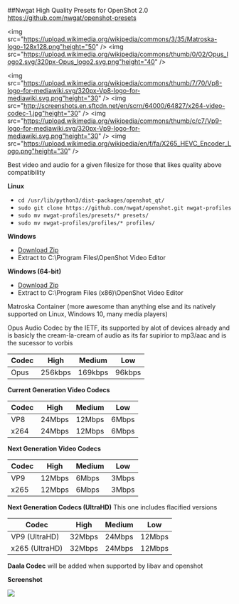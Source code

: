 ##Nwgat High Quality Presets for OpenShot 2.0
https://github.com/nwgat/openshot-presets

<img src="https://upload.wikimedia.org/wikipedia/commons/3/35/Matroska-logo-128x128.png"height="50" />
<img src="https://upload.wikimedia.org/wikipedia/commons/thumb/0/02/Opus_logo2.svg/320px-Opus_logo2.svg.png"height="40" />

<img src="https://upload.wikimedia.org/wikipedia/commons/thumb/7/70/Vp8-logo-for-mediawiki.svg/320px-Vp8-logo-for-mediawiki.svg.png"height="30" />
<img src="http://screenshots.en.sftcdn.net/en/scrn/64000/64827/x264-video-codec-1.jpg"height="30" />
<img src="https://upload.wikimedia.org/wikipedia/commons/thumb/c/c7/Vp9-logo-for-mediawiki.svg/320px-Vp9-logo-for-mediawiki.svg.png"height="30" />
<img src="https://upload.wikimedia.org/wikipedia/en/f/fa/X265_HEVC_Encoder_Logo.png"height="30" />

Best video and audio for a given filesize
for those that likes quality above compatibility 

**Linux**
* `cd /usr/lib/python3/dist-packages/openshot_qt/`
* `sudo git clone https://github.com/nwgat/openshot.git nwgat-profiles`
* `sudo mv nwgat-profiles/presets/* presets/`
* `sudo mv nwgat-profiles/profiles/* profiles/`

**Windows**
* [Download Zip](https://github.com/nwgat/openshot/archive/master.zip)
* Extract to C:\Program Files\OpenShot Video Editor

**Windows (64-bit)**
* [Download Zip](https://github.com/nwgat/openshot/archive/master.zip)
* Extract to C:\Program Files (x86)\OpenShot Video Editor

Matroska Container (more awesome than anything else and its natively supported on Linux, Windows 10, many media players)

Opus Audio Codec by the IETF, its supported by alot of devices already and is basicly the cream-la-cream of audio as its far supirior to mp3/aac and is the sucessor to vorbis

Codec  | High | Medium | Low
------------- | -------------  | -------------  | ------------- 
Opus  | 256kbps | 169kbps | 96kbps

**Current Generation Video Codecs**

Codec  | High | Medium | Low
------------- | -------------  | -------------  | ------------- 
VP8  | 24Mbps | 12Mbps | 6Mbps
x264 | 24Mbps | 12Mbps | 6Mbps

**Next Generation Video Codecs**

Codec  | High | Medium | Low
------------- | -------------  | -------------  | ------------- 
VP9  | 12Mbps | 6Mbps | 3Mbps
x265 | 12Mbps | 6Mbps | 3Mbps

**Next Generation Codecs (UltraHD)**
This one includes flacified versions

Codec  | High | Medium | Low
------------- | -------------  | -------------  | ------------- 
VP9 (UltraHD)  | 32Mbps | 24Mbps | 12Mbps
x265 (UltraHD)  | 32Mbps | 24Mbps | 12Mbps

**Daala Codec**
will be added when supported by libav and openshot

**Screenshot**

![](http://i.imgur.com/NKzQv3h.png)
